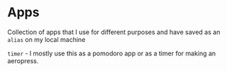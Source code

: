 # Apps

Collection of apps that I use for different purposes and have saved as an `alias` on my local machine

`timer` - I mostly use this as a pomodoro app or as a timer for making an aeropress.
